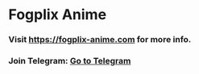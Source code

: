 ﻿# Fogplix Anime
 ### Visit <a href="https://fogplix-anime.com">https://fogplix-anime.com</a> for more info.

 ### Join Telegram:  <a href="https://telegram.me/Fogplix">Go to Telegram</a>
